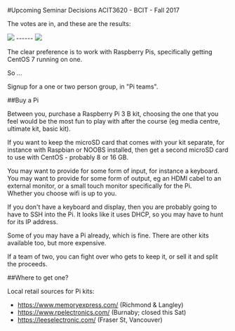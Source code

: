 #Upcoming Seminar Decisions
ACIT3620 - BCIT - Fall 2017

The votes are in, and these are the results:

<img src="/pix/assignments/path.png" />
------
<img src="/pix/assignments/subpath.png" />

The clear preference is to work with Raspberry Pis, specifically getting CentOS 7
running on one.

So ...

Signup for a one or two person group, in  "Pi teams".

##Buy a Pi

Between you, purchase a Raspberry Pi 3 B kit, choosing the one that you feel would
be the most fun to play with after the course (eg media centre, ultimate kit, basic kit).

If you want to keep the microSD card that comes with your kit separate, for instance with
Raspbian or NOOBS installed, then get a second microSD card to use with CentOS - probably 8 or 16 GB.

You may want to provide for some form of input, for instance a keyboard.  
You may want to provide for some form of output, eg an HDMI cabel
to an external monitor, or a small touch monitor specifically for the Pi.  
Whether you choose wifi is up to you.

If you don't have a keyboard and display, then you are probably going to have to SSH
into the Pi. It looks like it uses DHCP, so you may have to hunt for its IP address.

Some of you may have a Pi already, which is fine. There are other kits available too, but more expensive.

If a team of two, you can fight over who gets to keep it, or sell it and split the proceeds.

##Where to get one?

Local retail sources for Pi kits:
- https://www.memoryexpress.com/ (Richmond & Langley)
- https://www.rpelectronics.com/ (Burnaby; closed this Sat)
- https://leeselectronic.com/ (Fraser St, Vancouver)
